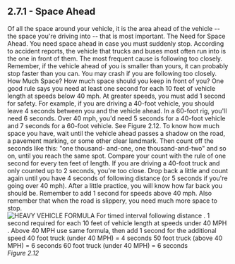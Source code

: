 ## 2.7.1 - Space Ahead
Of all the space around your vehicle, it is the area ahead of the vehicle -- the space you're driving into -- that is most important.
The Need for Space Ahead. You need space ahead in case you must suddenly stop. According to accident reports, the vehicle that trucks and buses most often run into is the one in front of them. The most frequent cause is following too closely. Remember, if the vehicle ahead of you is smaller than yours, it can probably stop faster than you can. You may crash if you are following too closely.
How Much Space? How much space should you keep in front of you? One good rule says you need at least one second for each 10 feet of vehicle length at speeds below 40 mph. At greater speeds, you must add 1 second for safety. For example, if you are driving a 40-foot vehicle, you should leave 4 seconds between you and the vehicle ahead. In a 60-foot rig, you'll need 6 seconds. Over 40 mph, you'd need 5 seconds for a 40-foot vehicle and 7 seconds for a 60-foot vehicle. See Figure 2.12.
To know how much space you have, wait until the vehicle ahead passes a shadow on the road, a pavement marking, or some other clear landmark. Then count off the seconds like this: "one thousand- and-one, one thousand-and-two" and so on, until you reach the same spot. Compare your count with the rule of one second for every ten feet of length.
If you are driving a 40-foot truck and only counted up to 2 seconds, you're too close. Drop back a little and count again until you have 4 seconds of following distance (or 5 seconds if you're going over 40 mph). After a little practice, you will know how far back you should be. Remember to add 1 second for speeds above 40 mph. Also remember that when the road is slippery, you need much more space to stop.
![HEAVY VEHICLE FORMULA For timed interval following distance . 1 second required for each 10 feet of vehicle length at speeds under 40 MPH . Above 40 MPH use same formula, then add 1 second for the additional speed 40 foot truck (under 40 MPH) = 4 seconds 50 foot truck (above 40 MPH) = 6 seconds 60 foot truck (under 40 MPH) = 6 seconds]()
_Figure 2.12_